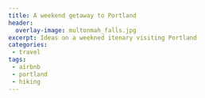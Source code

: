 ```yaml
---
title: A weekend getaway to Portland
header: 
  overlay-image: multonmah_falls.jpg
excerpt: Ideas on a weekned itenary visiting Portland
categories:
 - travel
tags:
 - airbnb
 - portland
 - hiking
---
```

